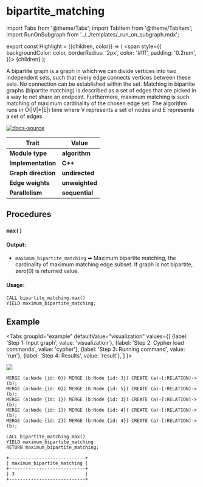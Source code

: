 # bipartite_matching

import Tabs from '@theme/Tabs';
import TabItem from '@theme/TabItem';
import RunOnSubgraph from '../../templates/_run_on_subgraph.mdx';

export const Highlight = ({children, color}) => (
  <span
    style={{
      backgroundColor: color,
      borderRadius: '2px',
      color: '#fff',
      padding: '0.2rem',
    }}>
    {children}
  </span>
);

A bipartite graph is a graph in which we can divide vertices into two independent sets, such that every edge connects vertices between these sets. No connection can be established within the set. Matching in bipartite graphs (bipartite matching) is described as a set of edges that are picked in a way to not share an endpoint. Furthermore, maximum matching is such matching of maximum cardinality of the chosen edge set. The algorithm runs in O(|V|*|E|) time where V represents a set of nodes and E represents a set of edges.

[![docs-source](https://img.shields.io/badge/source-bipartite_matching-FB6E00?logo=github&style=for-the-badge)](https://github.com/memgraph/mage/blob/main/cpp/bipartite_matching_module/bipartite_matching_module.cpp)


| Trait               | Value                                                 |
| ------------------- | ----------------------------------------------------- |
| **Module type**     | <Highlight color="#FB6E00">**algorithm**</Highlight>  |
| **Implementation**  | <Highlight color="#FB6E00">**C++**</Highlight>        |
| **Graph direction** | <Highlight color="#FB6E00">**undirected**</Highlight> |
| **Edge weights**    | <Highlight color="#FB6E00">**unweighted**</Highlight> |
| **Parallelism**     | <Highlight color="#FB6E00">**sequential**</Highlight> |

## Procedures

<RunOnSubgraph/>

### `max()`

#### Output:

* `maximum_bipartite_matching` ➡ Maximum bipartite matching, the cardinality of maximum matching edge subset. If graph is not bipartite, zero(0) is returned value.

#### Usage:
```cypher
CALL bipartite_matching.max()
YIELD maximum_bipartite_matching;
```

## Example

<Tabs
  groupId="example"
  defaultValue="visualization"
  values={[
    {label: 'Step 1: Input graph', value: 'visualization'},
    {label: 'Step 2: Cypher load commands', value: 'cypher'},
    {label: 'Step 3: Running command', value: 'run'},
    {label: 'Step 4: Results', value: 'result'},
  ]
}>
  <TabItem value="visualization">

![](/pages/advanced-algorithms/available-algorithms/bipartite_matching/bipartite-matching-1.png)

  </TabItem>


  <TabItem value="cypher">

```cypher
MERGE (a:Node {id: 0}) MERGE (b:Node {id: 3}) CREATE (a)-[:RELATION]->(b);
MERGE (a:Node {id: 0}) MERGE (b:Node {id: 5}) CREATE (a)-[:RELATION]->(b);
MERGE (a:Node {id: 1}) MERGE (b:Node {id: 3}) CREATE (a)-[:RELATION]->(b);
MERGE (a:Node {id: 1}) MERGE (b:Node {id: 4}) CREATE (a)-[:RELATION]->(b);
MERGE (a:Node {id: 2}) MERGE (b:Node {id: 4}) CREATE (a)-[:RELATION]->(b);
```

  </TabItem>

  <TabItem value="run">

```cypher
CALL bipartite_matching.max()
YIELD maximum_bipartite_matching
RETURN maximum_bipartite_matching;
```

  </TabItem>


  <TabItem value="result">

```plaintext
+----------------------------+
| maximum_bipartite_matching |
+----------------------------+
| 3                          |
+----------------------------+
```

  </TabItem>

</Tabs>
